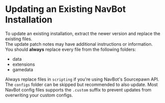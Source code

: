 # Updating an Existing NavBot Installation

To update an existing installation, extract the newer version and replace the existing files.    
The update patch notes may have additional instructions or information.    
You should **always** replace every file from the following folders:

* data
* extensions
* gamedata

Always replace files in `scripting` if you're using NavBot's Sourcepawn API.    
The `configs` folder can be skipped but recommended to also update. Most NavBot config files supports the `.custom` suffix to prevent updates from overwriting your custom configs.
